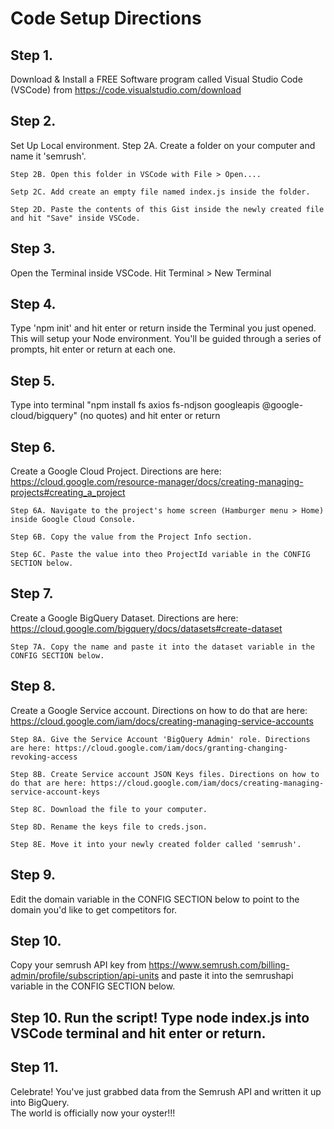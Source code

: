 # Code Setup Directions
## Step 1. 
Download & Install a FREE Software program called Visual Studio Code (VSCode) from https://code.visualstudio.com/download
## Step 2. 
Set Up Local environment.
    Step 2A. Create a folder on your computer and name it 'semrush'.
    
    Step 2B. Open this folder in VSCode with File > Open....
    
    Setp 2C. Add create an empty file named index.js inside the folder.
    
    Step 2D. Paste the contents of this Gist inside the newly created file and hit "Save" inside VSCode.
    
## Step 3. 
Open the Terminal inside VSCode. Hit Terminal > New Terminal
## Step 4. 
Type 'npm init' and hit enter or return inside the Terminal you just opened.  This will setup your Node environment. You'll be guided through a series of prompts, hit enter or return at each one.
## Step 5. 
Type into terminal "npm install fs axios fs-ndjson googleapis @google-cloud/bigquery"  (no quotes) and hit enter or return
## Step 6. 
Create a Google Cloud Project. Directions are here: https://cloud.google.com/resource-manager/docs/creating-managing-projects#creating_a_project
    
    Step 6A. Navigate to the project's home screen (Hamburger menu > Home) inside Google Cloud Console.
    
    Step 6B. Copy the value from the Project Info section.
    
    Step 6C. Paste the value into theo ProjectId variable in the CONFIG SECTION below.
## Step 7. 
Create a Google BigQuery Dataset. Directions are here: https://cloud.google.com/bigquery/docs/datasets#create-dataset
    
    Step 7A. Copy the name and paste it into the dataset variable in the CONFIG SECTION below.
## Step 8. 
Create a Google Service account. Directions on how to do that are here: https://cloud.google.com/iam/docs/creating-managing-service-accounts
    
    Step 8A. Give the Service Account 'BigQuery Admin' role. Directions are here: https://cloud.google.com/iam/docs/granting-changing-revoking-access
    
    Step 8B. Create Service account JSON Keys files. Directions on how to do that are here: https://cloud.google.com/iam/docs/creating-managing-service-account-keys
    
    Step 8C. Download the file to your computer.
   
    Step 8D. Rename the keys file to creds.json.
    
    Step 8E. Move it into your newly created folder called 'semrush'.
## Step 9. 
Edit the domain variable in the CONFIG SECTION below to point to the domain you'd like to get competitors for.
## Step 10. 
Copy your semrush API key from https://www.semrush.com/billing-admin/profile/subscription/api-units and paste it into the semrushapi variable in the CONFIG SECTION below.
## Step 10. Run the script! Type node index.js into VSCode terminal and hit enter or return.
## Step 11. 
Celebrate!  You've just grabbed data from the Semrush API and written it up into BigQuery.  
The world is officially now your oyster!!!
